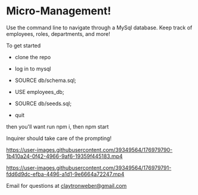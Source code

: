 # Micro-Management!

Use the command line to navigate through a MySql database. Keep track of employees, roles, departments, and more!

To get started

- clone the repo

- log in to mysql

- SOURCE db/schema.sql;

- USE employees_db;

- SOURCE db/seeds.sql;

- quit

then you'll want run npm i, then npm start

Inquirer should take care of the prompting!



https://user-images.githubusercontent.com/39349564/176979790-1b410a24-0f42-4966-9af6-19359f445183.mp4





https://user-images.githubusercontent.com/39349564/176979791-fdd6d9dc-efba-4496-a1d1-9e6664a72247.mp4

Email for questions at claytronweber@gmail.com
